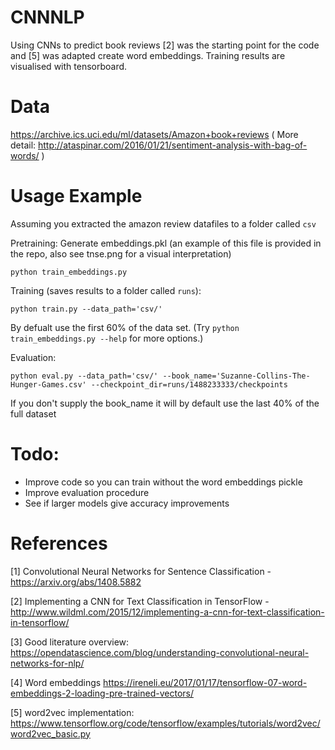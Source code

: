 # CNNNLP
Using CNNs to predict book reviews [2] was the starting point for the code and [5] was adapted create word embeddings. Training results are visualised with tensorboard.

# Data
https://archive.ics.uci.edu/ml/datasets/Amazon+book+reviews ( More detail: http://ataspinar.com/2016/01/21/sentiment-analysis-with-bag-of-words/ )

# Usage Example
Assuming you extracted the amazon review datafiles to a folder called `csv`

Pretraining: Generate embeddings.pkl (an example of this file is provided in the repo, also see tnse.png for a visual interpretation)
```
python train_embeddings.py
```

Training (saves results to a folder called `runs`):
```
python train.py --data_path='csv/'
```
By defualt use the first 60% of the data set. (Try `python train_embeddings.py --help` for more options.)


Evaluation:
```
python eval.py --data_path='csv/' --book_name='Suzanne-Collins-The-Hunger-Games.csv' --checkpoint_dir=runs/1488233333/checkpoints
```
If you don't supply the book_name it will by default use the last 40% of the full dataset

# Todo:
* Improve code so you can train without the word embeddings pickle
* Improve evaluation procedure
* See if larger models give accuracy improvements

# References
[1] Convolutional Neural Networks for Sentence Classification - https://arxiv.org/abs/1408.5882

[2] Implementing a CNN for Text Classification in TensorFlow - http://www.wildml.com/2015/12/implementing-a-cnn-for-text-classification-in-tensorflow/

[3] Good literature overview: https://opendatascience.com/blog/understanding-convolutional-neural-networks-for-nlp/

[4] Word embeddings https://ireneli.eu/2017/01/17/tensorflow-07-word-embeddings-2-loading-pre-trained-vectors/

[5] word2vec implementation: https://www.tensorflow.org/code/tensorflow/examples/tutorials/word2vec/word2vec_basic.py
